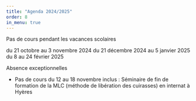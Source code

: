 ```yaml
---
title: "Agenda 2024/2025"
order: 8
in_menu: true
---
```

Pas de cours pendant les vacances scolaires

du 21 octobre au 3 novembre 2024
du 21 décembre 2024 au 5 janvier 2025
du 8 au 24 février 2025 

Absence exceptionnelles

- Pas de cours du 12 au 18 novembre inclus : Séminaire de fin de formation de la MLC (méthode de libération des cuirasses) en internat à Hyères 